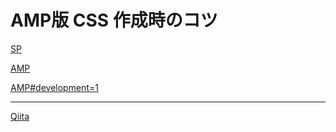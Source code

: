 # AMP版 CSS 作成時のコツ

[SP](dist/index.html)

[AMP](dist/index.amp.html)

[AMP#development=1](dist/index.amp.html#development=1)

---

[Qiita](http://qiita.com/mijabi/items/c929874d71b1cbe00646)
